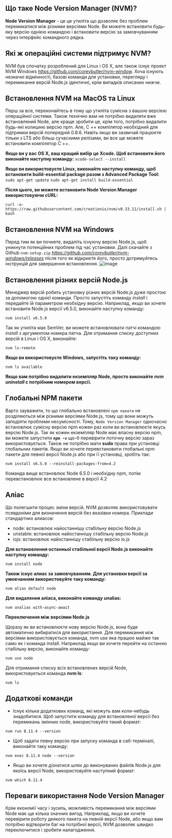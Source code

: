 ## Що таке Node Version Manager (NVM)?
**Node Version Manager** - це це утиліта що дозволяє без проблем перемикатися між різними версіями Node. Ви можете встановити будь-яку версію однією командою і встановити версію за замовчуванням через інтерфейс командного рядка.
## Які ж операційні системи підтримує NVM?
NVM був спочатку розроблений для Linux і OS X, але також існує проект NVM Windows https://github.com/coreybutler/nvm-window. Хоча існують незначні відмінності, базові команди для установки, перегляду і перемикання версій Node.js ідентичні, крім випадків описаних нижче.
## Встановлення NVM на MacOS та Linux
Перш за все, переконайтесь в тому що утиліта сумісна з вашою версією операційної системи. Також технічно вам не потрібно видаляти вже встановлений Node, але краще зробити це, крім того, потрібно видалити будь-які колишню версію npm.
Але, C ++ компілятор необхідний для підтримки версій попередній 0.8.6. Навіть якщо ви зазвичай працюєте тільки з LTS або більш сучасними релізами, ви все ще можете встановити компілятор C ++. 

**Якщо ви у вас OS X, ваш кращий вибір це Xcode. Щоб встановити його виконайте наступну команду:**
```xcode-select --install```

**Якщо ви використовуєте Linux, виконайте наступну команду, щоб встановити build-essential package разом з Advanced Package Tool:**
```sudo apt-get update```
```sudo apt-get install build-essential```
 
 **Після цього, ви можете встановити Node Version Manager використовуючи cURL:**
 
 ```curl -o- https://raw.githubusercontent.com/creationix/nvm/v0.33.11/install.sh | bash```
 
 ## Встановлення NVM на Windows
 Перед тим як ви почнете, видаліть існуючу версію Node.js, щоб уникнути потенційних проблем під час установки. Далі скачайте з Github ```nvm-setup.zip``` *https://github.com/coreybutler/nvm-windows/releases* після того як відкриєте його, просто дотримуйтесь інструкцій для завершення встановлення.
 ![image](https://user-images.githubusercontent.com/66551575/115295280-3ef45900-a162-11eb-82d4-f63ef197d588.png)

 ## Встановлення різних версій Node.js
 Менеджер версій робить установку різних версій Node.js дуже простою за допомогою однієї команди. Просто запустіть команду *install* і передайте їй параметром необхідну версію. Наприклад, якщо ви хочете встановити Node.js версії v6.5.0, виконайте наступну команду:
 
 ```nvm install v6.5.0```
 
 Так як утиліта має SemVer, ви можете встановлювати патчі командою *install* з аргументом номера патча. Для отримання списку доступних версій в Linux і OS X, виконайте:
 
 ```nvm ls-remote```
 
 **Якщо ви використовуєте Windows, запустіть таку команду:**
 
 ```nvm ls available```
 
 **Якщо вам потрібно видалити екземпляр Node, просто виконайте ***nvm uninstall*** **c потрібним номером версії.****
 
 ## Глобальні NPM пакети
 Варто зауважити, то що глобально встановлені ```npm пакети``` не розділяються між різними версіями Node.js, тому що вони можуть заподіяти проблеми несумісності. Тому, ```Node Version Manager``` одночасно встановлює сумісну версію npm кожен раз коли ви встановлюєте якусь версію Node.js. Так як кожен екземпляр Node має власну версію npm, ви можете запустити **```npm -v```** що-б перевірити поточну версію зараз використовується. Також не потрібно мати **sudo** права при установці глобальних пакетів. Якщо ви хочете перевстановити глобальні npm пакети для певної версії Node.js або при її установці, зробіть так:
 
 ```nvm install v6.5.0 --reinstall-packages-from=4.2```
 
 Команда вище встановлює Node 6.5.0 і необхідну npm, потім перевстановлює все встановлене в версії 4.2
 
 ## Аліас
 Що полегшити процес зміни версій, NVM дозволяє використовувати псевдоніми для визначення версій без вказівки номера. Приклади стандартних алиасов:
  * node: встановлює найостаннішу стабільну версію Node.js
  * unstable: встановлює найостаннішу стабільну версію Node.js
  * iojs: встановлює найостаннішу стабільну версію io.js
 
 **Для встановлення останньої стабільної версії Node.js виконайте наступну команду:**
  
  ```nvm install node```
  
 **Також існує алиас за замовчуванням. Для установки версії за умовчанням використовуйте таку команду:**
 
 ```nvm alias default node```
 
 **Для видалення аліаса, виконайте команду unalias:**
 
 ```nvm unalias with-async-await```
 
 **Переключення між версіями Node.js**
 
 Щоразу як ви встановлюєте нову версію Node.js, вона буде автоматично вибиратися для використання. Для перемикання між версіями використовується команда, nvm use яка працює майже так само як і команда install. Наприклад якщо ви хочете перейти на останню стабільну версію, виконайте команду:
 
 ```nvm use node```
 
 Для отримання списку всіх встановлених версій Node, використовується команда **nvm ls**:
 
 ```nvm ls```
 
 ## Додаткові команди
 * Існує кілька додаткових команд, які можуть вам коли-небудь знадобитися. Щоб запустити команду для встановленої версії без перемикань змінних node, використовуйте такий формат:
 
 ```nvm run 8.11.4 --version```
 
 * Щоб задати певну версію при запуску команда в саб-терміналі, виконайте таку команду:
 
 ```nvm exec 8.11.4 node --version```
 
 * Якщо ви хочете дізнатися шлях до виконуваних файлів Node.js для якоїсь версії Node, використовуйте наступний формат:
 
 ```nvm which 8.11.4```
 
 ## Переваги використання Node Version Manager
 
 Крім економії часу і зусиль, можливість перемикання між версіями Node має ще кілька значних вигод. Наприклад, якщо ви хочете перевірити роботу деякого пакета на певній версії Node, або якщо вам потрібно відтворити баг на потрібної версії, NVM дозволяє швидко переключитися і зробити налагодження.
 
 
 
 
 
 
 
 
 
 
 
